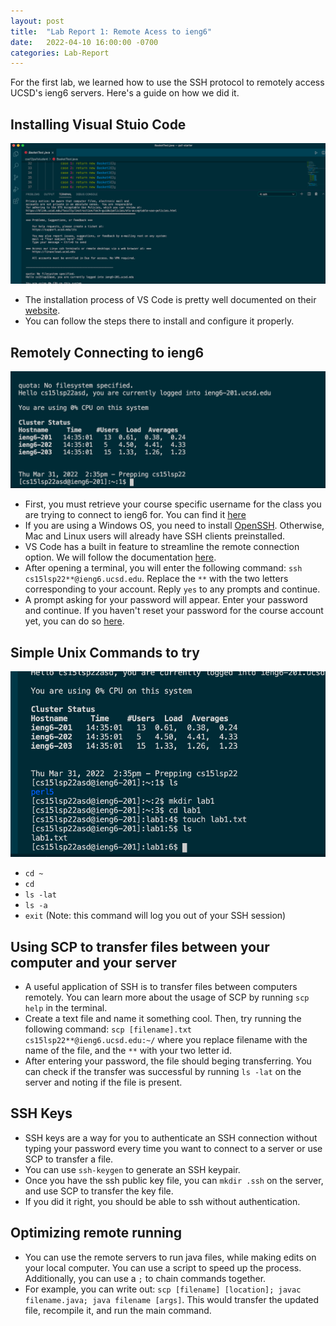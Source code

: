 ```yaml
---
layout: post
title:  "Lab Report 1: Remote Acess to ieng6"
date:   2022-04-10 16:00:00 -0700
categories: Lab-Report 
---
```

For the first lab, we learned how to use the SSH protocol to remotely access UCSD's ieng6 servers. Here's a guide on how we did it.

## Installing Visual Stuio Code 
![img1](https://raw.githubusercontent.com/nqrwhal/nqrwhal.github.io/master/docs/img1.png)
- The installation process of VS Code is pretty well documented on their [website](https://code.visualstudio.com/).
- You can follow the steps there to install and configure it properly.

## Remotely Connecting to ieng6
![img2](https://raw.githubusercontent.com/nqrwhal/nqrwhal.github.io/master/docs/img2.png)
- First, you must retrieve your course specific username for the class you are trying to connect to ieng6 for. You can find it [here](https://sdacs.ucsd.edu/~icc/index.php)
- If you are using a Windows OS, you need to install [OpenSSH](https://docs.microsoft.com/en-us/windows-server/administration/openssh/openssh_install_firstuse). Otherwise, Mac and Linux users will already have SSH clients preinstalled.
- VS Code has a built in feature to streamline the remote connection option. We will follow the documentation [here](https://code.visualstudio.com/docs/remote/ssh#_connect-to-a-remote-host).
- After opening a terminal, you will enter the following command:   `ssh cs15lsp22**@ieng6.ucsd.edu`. Replace the `**` with the two letters corresponding to your account. Reply `yes` to any prompts and continue. 
- A prompt asking for your password will appear. Enter your password and continue. If you haven't reset your password for the course account yet, you can do so [here](https://sdacs.ucsd.edu/~icc/index.php).

## Simple Unix Commands to try
![img3](https://raw.githubusercontent.com/nqrwhal/nqrwhal.github.io/master/docs/img3.png)


- `cd ~`
- `cd`
- `ls -lat`
- `ls -a`
- `exit` (Note: this command will log you out of your SSH session)

## Using SCP to transfer files between your computer and your server
- A useful application of SSH is to transfer files between computers remotely. You can learn more about the usage of SCP by running `scp help` in the terminal.
- Create a text file and name it something cool. Then, try running the following command: `scp [filename].txt cs15lsp22**@ieng6.ucsd.edu:~/` where you replace filename with the name of the file, and the `**` with your two letter id. 
- After entering your password, the file should beging transferring. You can check if the transfer was successful by running `ls -lat` on the server and noting if the file is present.

## SSH Keys
- SSH keys are a way for you to authenticate an SSH connection without typing your password every time you want to connect to a server or use SCP to transfer a file.
- You can use `ssh-keygen` to generate an SSH keypair.
- Once you have the ssh public key file, you can `mkdir .ssh` on the server, and use SCP to transfer the key file.
- If you did it right, you should be able to ssh without authentication.

## Optimizing remote running
- You can use the remote servers to run java files, while making edits on your local computer. You can use a script to speed up the process. Additionally, you can use a `;` to chain commands together. 
- For example, you can write out: `scp [filename] [location]; javac filename.java; java filename [args]`. This would transfer the updated file, recompile it, and run the main command.

